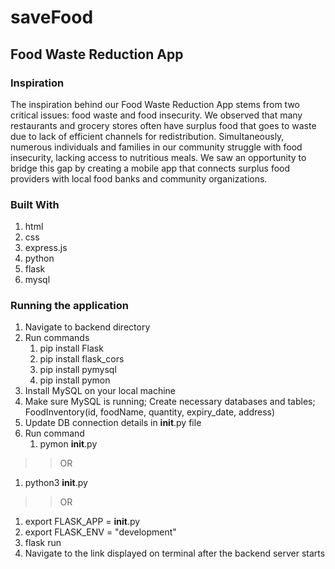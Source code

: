 # saveFood

## Food Waste Reduction App
### Inspiration
The inspiration behind our Food Waste Reduction App stems from two critical issues: food waste and food insecurity. We observed that many restaurants and grocery stores often have surplus food that goes to waste due to lack of efficient channels for redistribution. Simultaneously, numerous individuals and families in our community struggle with food insecurity, lacking access to nutritious meals. We saw an opportunity to bridge this gap by creating a mobile app that connects surplus food providers with local food banks and community organizations.

### Built With
1. html
2. css
3. express.js
4. python
5. flask
6. mysql


### Running the application
1. Navigate to backend directory
2. Run commands
   1. pip install Flask
   2. pip install flask_cors
   3. pip install pymysql
   4. pip install pymon
4. Install MySQL on your local machine
5. Make sure MySQL is running; Create necessary databases and tables; FoodInventory(id, foodName, quantity, expiry_date, address)
6. Update DB connection details in __init__.py file
7. Run command
   1. pymon __init__.py
>>OR
   1. python3 __init__.py
>>OR
   1. export FLASK_APP = __init__.py
   2. export FLASK_ENV = "development"
   3. flask run
9. Navigate to the link displayed on terminal after the backend server starts
